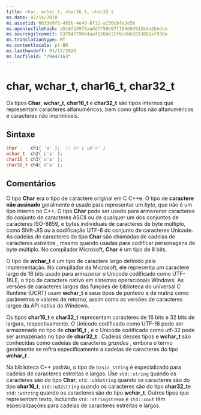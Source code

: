 ```yaml
---
title: char, wchar_t, char16_t, char32_t
ms.date: 02/14/2018
ms.assetid: 6b33e9f5-455b-4e49-8f12-a150cbfe2e5b
ms.openlocfilehash: a518f24973aaddff59b97f104d9d912e4a2bedce
ms.sourcegitcommit: 63784729604aaf526de21f6c6b62813882af930a
ms.translationtype: MT
ms.contentlocale: pt-BR
ms.lasthandoff: 03/17/2020
ms.locfileid: "79447163"
---
```

# <a name="char-wchar_t-char16_t-char32_t"></a>char, wchar_t, char16_t, char32_t

Os tipos **Char**, **wchar_t**, **char16_t** e **char32_t** são tipos internos que representam caracteres alfanuméricos, bem como glifos não alfanuméricos e caracteres não imprimíveis.

## <a name="syntax"></a>Sintaxe

```cpp
char     ch1{ 'a' };  // or { u8'a' }
wchar_t  ch2{ L'a' };
char16_t ch3{ u'a' };
char32_t ch4{ U'a' };
```

## <a name="remarks"></a>Comentários

O tipo **Char** era o tipo de caractere original em C C++e. O tipo de **caractere não assinado** geralmente é usado para representar um *byte*, que não é um tipo interno no C++. O tipo **Char** pode ser usado para armazenar caracteres do conjunto de caracteres ASCII ou de qualquer um dos conjuntos de caracteres ISO-8859, e bytes individuais de caracteres de byte múltiplo, como Shift-JIS ou a codificação UTF-8 do conjunto de caracteres Unicode. As cadeias de caracteres do tipo **Char** são chamadas de cadeias de caracteres *estreitas* , mesmo quando usadas para codificar personagens de byte múltiplo. No compilador Microsoft, **Char** é um tipo de 8 bits.

O tipo de **wchar_t** é um tipo de caractere largo definido pela implementação. No compilador da Microsoft, ele representa um caractere largo de 16 bits usado para armazenar o Unicode codificado como UTF-16LE, o tipo de caractere nativo em sistemas operacionais Windows. As versões de caracteres largos das funções de biblioteca do universal C Runtime (UCRT) usam **wchar_t** e seus tipos de ponteiro e de matriz como parâmetros e valores de retorno, assim como as versões de caracteres largos da API nativa do Windows.

Os tipos **char16_t** e **char32_t** representam caracteres de 16 bits e 32 bits de largura, respectivamente. O Unicode codificado como UTF-16 pode ser armazenado no tipo de **char16_t** , e o Unicode codificado como utf-32 pode ser armazenado no tipo de **char32_t** . Cadeias desses tipos e **wchar_t** são conhecidas como cadeias de caracteres *grandes* , embora o termo geralmente se refira especificamente a cadeias de caracteres do tipo **wchar_t** .

Na biblioteca C++ padrão, o tipo de `basic_string` é especializado para cadeias de caracteres estreitas e largas. Use `std::string` quando os caracteres são do tipo **Char**, `std::u16string` quando os caracteres são do tipo **char16_t**, `std::u32string` quando os caracteres são do tipo **char32_t**e `std::wstring` quando os caracteres são do tipo **wchar_t**. Outros tipos que representam texto, incluindo `std::stringstream` e `std::cout` têm especializações para cadeias de caracteres estreitas e largos.